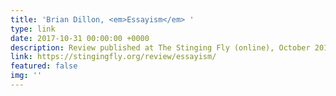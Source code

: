 ```yaml
---
title: 'Brian Dillon, <em>Essayism</em> '
type: link
date: 2017-10-31 00:00:00 +0000
description: Review published at The Stinging Fly (online), October 2017
link: https://stingingfly.org/review/essayism/
featured: false
img: ''
---
```

